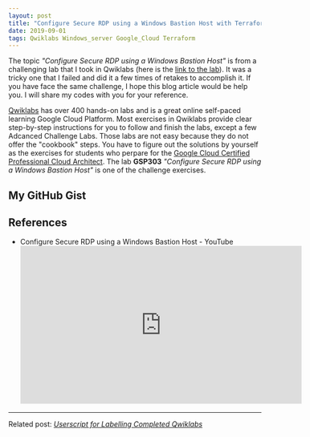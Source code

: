 ```yaml
---
layout: post
title: "Configure Secure RDP using a Windows Bastion Host with Terraform on GCP"
date: 2019-09-01
tags: Qwiklabs Windows_server Google_Cloud Terraform
---
```


The topic _"Configure Secure RDP using a Windows Bastion Host"_ is from a challenging lab that I took in Qwiklabs (here is the [link to the lab](https://google.qwiklabs.com/focuses/1737?parent=catalog)). It was a tricky one that I failed and did it a few times of retakes to accomplish it. If you have face the same challenge, I hope this blog article would be help you. I will share my codes with you for your reference.

[Qwiklabs](https://www.qwiklabs.com) has over 400 hands-on labs and is a great online self-paced learning Google Cloud Platform. Most exercises in Qwiklabs provide clear step-by-step instructions for you to follow and finish the labs, except a few Adcanced Challenge Labs. Those labs are not easy because they do not offer the "cookbook" steps. You have to figure out the solutions by yourself as the exercises for students who perpare for the [Google Cloud Certified Professional Cloud Architect](https://cloud.google.com/certification/cloud-architect). The lab **GSP303** _"Configure Secure RDP using a Windows Bastion Host"_ is one of the challenge exercises.

## My GitHub Gist

<script src="https://gist.github.com/chriskyfung/a09748726bed22119f4b8297b1550fe6.js"></script>

## References

- Configure Secure RDP using a Windows Bastion Host - YouTube <br><iframe width="560" height="315" src="https://www.youtube.com/embed/nyimrSBKpr8" frameborder="0" allow="accelerometer; autoplay; encrypted-media; gyroscope; picture-in-picture" allowfullscreen></iframe>

* * *

Related post: _[Userscript for Labelling Completed Qwiklabs](/blog/2019/09/01/Userscript-for-Labelling-Completed-Qwiklabs)_